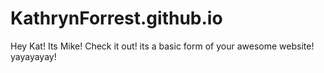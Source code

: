 # KathrynForrest.github.io
Hey Kat! Its Mike! Check it out! its a basic form of your awesome website! yayayayay!
